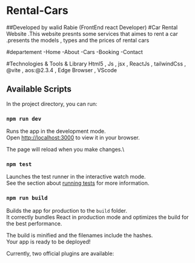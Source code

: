 # Rental-Cars
##Developed by walid Rabie (FrontEnd react Developer) 
#Car Rental Website
.This website presnts some services that aimes to rent a car
.presents the models , types and the prices of rental cars

#departement
-Home
-About
-Cars
-Booking
-Contact

#Technologies & Tools & Library
Html5 , Js , jsx , ReactJs , tailwindCss , @vite , aos:@2.3.4 , Edge Browser , VScode

## Available Scripts

In the project directory, you can run:

### `npm run dev`

Runs the app in the development mode.\
Open [http://localhost:3000](http://localhost:3000) to view it in your browser.

The page will reload when you make changes.\

### `npm test`

Launches the test runner in the interactive watch mode.\
See the section about [running tests](https://facebook.github.io/create-react-app/docs/running-tests) for more information.

### `npm run build`

Builds the app for production to the `build` folder.\
It correctly bundles React in production mode and optimizes the build for the best performance.

The build is minified and the filenames include the hashes.\
Your app is ready to be deployed!

Currently, two official plugins are available:
